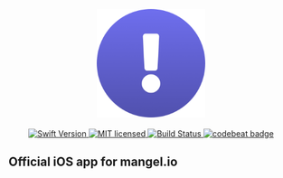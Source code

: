 
<p align="center">
	<img width=192px src="Images/icon/unspaced.png" /><br><br>
	<a href="https://swift.org">
		<img alt="Swift Version" src="https://img.shields.io/badge/swift-4.2-orange.svg" />
	</a>
	<a href="./LICENSE">
		<img alt="MIT licensed" src="https://img.shields.io/badge/license-MIT-blue.svg" />
	</a>
	<a href="https://travis-ci.org/mangelio/iOS">
		<img alt="Build Status" src="https://travis-ci.org/mangelio/iOS.svg?branch=master" />
	</a>
	<a href="https://codebeat.co/projects/github-com-mangelio-ios-master">
		<img alt="codebeat badge" src="https://codebeat.co/badges/a651d4d8-5be3-4341-89ff-aff9c78d9d13" />
	</a>
</p>

## Official iOS app for mangel.io
